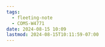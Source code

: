 ```yaml
---
tags:
  - fleeting-note
  - COMS-W4771
date: 2024-08-15 10:09
lastmod: 2024-08-15T10:11:59-07:00
---
```

